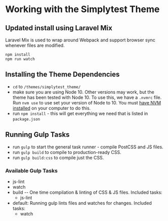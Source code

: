 # Working with the Simplytest Theme

## Updated install using Laravel Mix

Laravel Mix is used to wrap around Webpack and support browser sync whenever files are modified.

```
npm install
npm run watch
```


## Installing the Theme Dependencies
- `cd` to `/themes/simplytest_theme/`
- make sure you are using Node 10. Other versions may work, but the theme has been tested with Node 10. To use this, we have a `.nvmrc` file. Run `nvm use` to use set your version of Node to 10. You must [have NVM installed](https://github.com/nvm-sh/nvm) on your computer to do this.
- run `npm install` - this will get everything we need that is listed in `package.json`

## Running Gulp Tasks
- run `gulp` to start the general task runner - compile PostCSS and JS files.
- run `gulp build` to compile to production-ready CSS.
- run `gulp build:css` to compile just the CSS.

### Available Gulp Tasks
* js-lint
* watch
* build -- One time compilation & linting of CSS & JS files. Included tasks:
  *  js-lint
* default: Running gulp lints files and watches for changes. Included tasks:
  * watch
